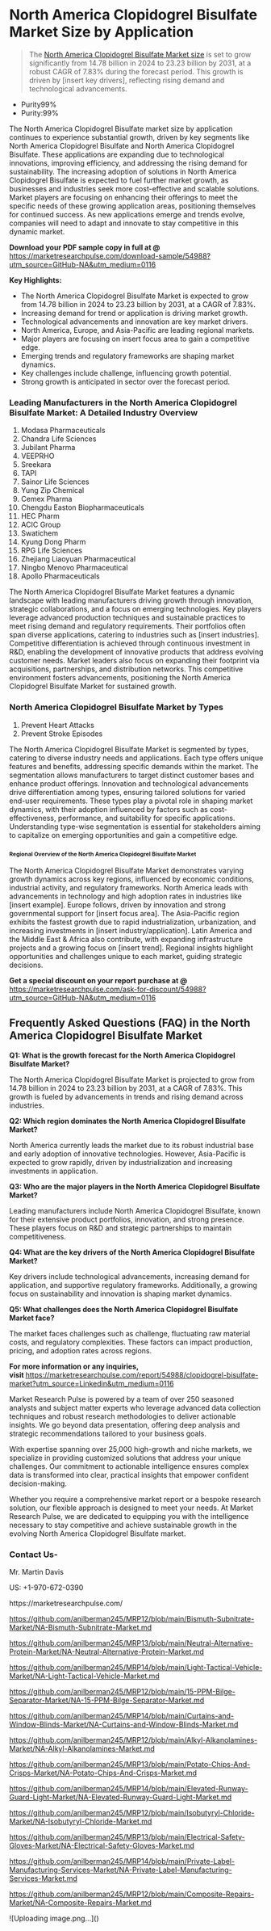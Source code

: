 <h1>North America Clopidogrel Bisulfate Market&nbsp;Size by Application</h1><blockquote><p>The <a href="https://marketresearchpulse.com/download-sample/54988?utm_source=GitHub-NA&amp;utm_medium=0116">North America Clopidogrel Bisulfate Market size</a> is set to grow significantly from 14.78 billion in 2024 to 23.23 billion by 2031, at a robust CAGR of 7.83% during the forecast period. This growth is driven by [insert key drivers], reflecting rising demand and technological advancements.</p></blockquote><ul><li>Purity99%<li> Purity:99%</li></ul><p>The North America Clopidogrel Bisulfate market size by application continues to experience substantial growth, driven by key segments like North America Clopidogrel Bisulfate and North America Clopidogrel Bisulfate. These applications are expanding due to technological innovations, improving efficiency, and addressing the rising demand for sustainability. The increasing adoption of solutions in North America Clopidogrel Bisulfate is expected to fuel further market growth, as businesses and industries seek more cost-effective and scalable solutions. Market players are focusing on enhancing their offerings to meet the specific needs of these growing application areas, positioning themselves for continued success. As new applications emerge and trends evolve, companies will need to adapt and innovate to stay competitive in this dynamic market.</p><p><strong>Download your PDF sample copy in full at @ </strong><a href="https://marketresearchpulse.com/download-sample/54988?utm_source=GitHub-NA&amp;utm_medium=0116">https://marketresearchpulse.com/download-sample/54988?utm_source=GitHub-NA&amp;utm_medium=0116</a></p><p><strong>Key Highlights: </strong></p><ul><li>The North America Clopidogrel Bisulfate Market is expected to grow from 14.78 billion in 2024 to 23.23 billion by 2031, at a CAGR of 7.83%.</li><li>Increasing demand for trend or application is driving market growth.</li><li>Technological advancements and innovation are key market drivers.</li><li>North America, Europe, and Asia-Pacific are leading regional markets.</li><li>Major players are focusing on insert focus area to gain a competitive edge.</li><li>Emerging trends and regulatory frameworks are shaping market dynamics.</li><li>Key challenges include challenge, influencing growth potential.</li><li>Strong growth is anticipated in sector over the forecast period.</li></ul><h3>Leading Manufacturers in the North America Clopidogrel Bisulfate Market: A Detailed Industry Overview</h3><ol><li>Modasa Pharmaceuticals</li><li>Chandra Life Sciences</li><li>Jubilant Pharma</li><li>VEEPRHO</li><li>Sreekara</li><li>TAPI</li><li>Sainor Life Sciences</li><li>Yung Zip Chemical</li><li>Cemex Pharma</li><li>Chengdu Easton Biopharmaceuticals</li><li>HEC Pharm</li><li>ACIC Group</li><li>Swatichem</li><li>Kyung Dong Pharm</li><li>RPG Life Sciences</li><li>Zhejiang Liaoyuan Pharmaceutical</li><li>Ningbo Menovo Pharmaceutical</li><li>Apollo Pharmaceuticals</li></ol><div class="flex max-w-full flex-col flex-grow"><div class="min-h-8 text-message flex w-full flex-col items-end gap-2 whitespace-normal break-words [.text-message+&amp;]:mt-5" dir="auto" data-message-author-role="assistant" data-message-id="fd8432e4-4910-450d-b182-61b7bfb0a01f" data-message-model-slug="gpt-4o"><div class="flex w-full flex-col gap-1 empty:hidden first:pt-[3px]"><div class="markdown prose w-full break-words dark:prose-invert light"><p>The North America Clopidogrel Bisulfate Market features a dynamic landscape with leading manufacturers driving growth through innovation, strategic collaborations, and a focus on emerging technologies. Key players leverage advanced production techniques and sustainable practices to meet rising demand and regulatory requirements. Their portfolios often span diverse applications, catering to industries such as [insert industries]. Competitive differentiation is achieved through continuous investment in R&amp;D, enabling the development of innovative products that address evolving customer needs. Market leaders also focus on expanding their footprint via acquisitions, partnerships, and distribution networks. This competitive environment fosters advancements, positioning the North America Clopidogrel Bisulfate Market for sustained growth.</p></div></div></div></div><h3>North America Clopidogrel Bisulfate Market by Types</h3><ol><li>Prevent Heart Attacks<li> Prevent Stroke Episodes</li></ol><div class="flex max-w-full flex-col flex-grow"><div class="min-h-8 text-message flex w-full flex-col items-end gap-2 whitespace-normal break-words [.text-message+&amp;]:mt-5" dir="auto" data-message-author-role="assistant" data-message-id="084470be-0bb7-4664-bddf-5156b4f41249" data-message-model-slug="gpt-4o-mini"><div class="flex w-full flex-col gap-1 empty:hidden first:pt-[3px]"><div class="markdown prose w-full break-words dark:prose-invert light"><p>The North America Clopidogrel Bisulfate Market is segmented by types, catering to diverse industry needs and applications. Each type offers unique features and benefits, addressing specific demands within the market. The segmentation allows manufacturers to target distinct customer bases and enhance product offerings. Innovation and technological advancements drive differentiation among types, ensuring tailored solutions for varied end-user requirements. These types play a pivotal role in shaping market dynamics, with their adoption influenced by factors such as cost-effectiveness, performance, and suitability for specific applications. Understanding type-wise segmentation is essential for stakeholders aiming to capitalize on emerging opportunities and gain a competitive edge.</p></div></div></div></div><h3><span style="font-size: 11px;">Regional Overview of the North America Clopidogrel Bisulfate Market</span></h3><div class="flex max-w-full flex-col flex-grow"><div class="min-h-8 text-message flex w-full flex-col items-end gap-2 whitespace-normal break-words [.text-message+&amp;]:mt-5" dir="auto" data-message-author-role="assistant" data-message-id="e9038762-ce64-4e30-91c9-9bd413514231" data-message-model-slug="gpt-4o-mini"><div class="flex w-full flex-col gap-1 empty:hidden first:pt-[3px]"><div class="markdown prose w-full break-words dark:prose-invert light"><p>The North America Clopidogrel Bisulfate Market demonstrates varying growth dynamics across key regions, influenced by economic conditions, industrial activity, and regulatory frameworks. North America leads with advancements in technology and high adoption rates in industries like [insert example]. Europe follows, driven by innovation and strong governmental support for [insert focus area]. The Asia-Pacific region exhibits the fastest growth due to rapid industrialization, urbanization, and increasing investments in [insert industry/application]. Latin America and the Middle East &amp; Africa also contribute, with expanding infrastructure projects and a growing focus on [insert trend]. Regional insights highlight opportunities and challenges unique to each market, guiding strategic decisions.</p></div></div></div></div><p><strong>Get a special discount on your report purchase at @ </strong><a href="https://marketresearchpulse.com/ask-for-discount/54988?utm_source=GitHub-NA&amp;utm_medium=0116">https://marketresearchpulse.com/ask-for-discount/54988?utm_source=GitHub-NA&amp;utm_medium=0116</a></p><h2>Frequently Asked Questions (FAQ) in the North America Clopidogrel Bisulfate Market</h2><p><strong>Q1: What is the growth forecast for the North America Clopidogrel Bisulfate Market?</strong></p><p>The North America Clopidogrel Bisulfate Market is projected to grow from 14.78 billion in 2024 to 23.23 billion by 2031, at a CAGR of 7.83%. This growth is fueled by advancements in trends and rising demand across industries.</p><p><strong>Q2: Which region dominates the North America Clopidogrel Bisulfate Market?</strong></p><p>North America currently leads the market due to its robust industrial base and early adoption of innovative technologies. However, Asia-Pacific is expected to grow rapidly, driven by industrialization and increasing investments in application.</p><p><strong>Q3: Who are the major players in the North America Clopidogrel Bisulfate Market?</strong></p><p>Leading manufacturers include North America Clopidogrel Bisulfate, known for their extensive product portfolios, innovation, and strong presence. These players focus on R&amp;D and strategic partnerships to maintain competitiveness.</p><p><strong>Q4: What are the key drivers of the North America Clopidogrel Bisulfate Market?</strong></p><p>Key drivers include technological advancements, increasing demand for application, and supportive regulatory frameworks. Additionally, a growing focus on sustainability and innovation is shaping market dynamics.</p><p><strong>Q5: What challenges does the North America Clopidogrel Bisulfate Market face?</strong></p><p>The market faces challenges such as challenge, fluctuating raw material costs, and regulatory complexities. These factors can impact production, pricing, and adoption rates across regions.</p><p><strong>For more information or any inquiries, visit&nbsp;</strong><a href="https://marketresearchpulse.com/report/54988/clopidogrel-bisulfate-market?utm_source=Linkedin&utm_medium=0116">https://marketresearchpulse.com/report/54988/clopidogrel-bisulfate-market?utm_source=Linkedin&utm_medium=0116</a></p><p>Market Research Pulse is powered by a team of over 250 seasoned analysts and subject matter experts who leverage advanced data collection techniques and robust research methodologies to deliver actionable insights. We go beyond data presentation, offering deep analysis and strategic recommendations tailored to your business goals.</p><p>With expertise spanning over 25,000 high-growth and niche markets, we specialize in providing customized solutions that address your unique challenges. Our commitment to actionable intelligence ensures complex data is transformed into clear, practical insights that empower confident decision-making.</p><p>Whether you require a comprehensive market report or a bespoke research solution, our flexible approach is designed to meet your needs. At Market Research Pulse, we are dedicated to equipping you with the intelligence necessary to stay competitive and achieve sustainable growth in the evolving North America Clopidogrel Bisulfate market.</p><h3><strong>Contact Us-</strong></h3><p>Mr. Martin Davis</p><p>US: +1-970-672-0390</p><p>https://marketresearchpulse.com/</p><p><a href="https://github.com/anilberman245/MRP12/blob/main/Bismuth-Subnitrate-Market/NA-Bismuth-Subnitrate-Market.md">https://github.com/anilberman245/MRP12/blob/main/Bismuth-Subnitrate-Market/NA-Bismuth-Subnitrate-Market.md</a></p><p><a href="https://github.com/anilberman245/MRP13/blob/main/Neutral-Alternative-Protein-Market/NA-Neutral-Alternative-Protein-Market.md">https://github.com/anilberman245/MRP13/blob/main/Neutral-Alternative-Protein-Market/NA-Neutral-Alternative-Protein-Market.md</a></p><p><a href="https://github.com/anilberman245/MRP14/blob/main/Light-Tactical-Vehicle-Market/NA-Light-Tactical-Vehicle-Market.md">https://github.com/anilberman245/MRP14/blob/main/Light-Tactical-Vehicle-Market/NA-Light-Tactical-Vehicle-Market.md</a></p><p><a href="https://github.com/anilberman245/MRP12/blob/main/15-PPM-Bilge-Separator-Market/NA-15-PPM-Bilge-Separator-Market.md">https://github.com/anilberman245/MRP12/blob/main/15-PPM-Bilge-Separator-Market/NA-15-PPM-Bilge-Separator-Market.md</a></p><p><a href="https://github.com/anilberman245/MRP14/blob/main/Curtains-and-Window-Blinds-Market/NA-Curtains-and-Window-Blinds-Market.md">https://github.com/anilberman245/MRP14/blob/main/Curtains-and-Window-Blinds-Market/NA-Curtains-and-Window-Blinds-Market.md</a></p><p><a href="https://github.com/anilberman245/MRP12/blob/main/Alkyl-Alkanolamines-Market/NA-Alkyl-Alkanolamines-Market.md">https://github.com/anilberman245/MRP12/blob/main/Alkyl-Alkanolamines-Market/NA-Alkyl-Alkanolamines-Market.md</a></p><p><a href="https://github.com/anilberman245/MRP13/blob/main/Potato-Chips-And-Crisps-Market/NA-Potato-Chips-And-Crisps-Market.md">https://github.com/anilberman245/MRP13/blob/main/Potato-Chips-And-Crisps-Market/NA-Potato-Chips-And-Crisps-Market.md</a></p><p><a href="https://github.com/anilberman245/MRP14/blob/main/Elevated-Runway-Guard-Light-Market/NA-Elevated-Runway-Guard-Light-Market.md">https://github.com/anilberman245/MRP14/blob/main/Elevated-Runway-Guard-Light-Market/NA-Elevated-Runway-Guard-Light-Market.md</a></p><p><a href="https://github.com/anilberman245/MRP12/blob/main/Isobutyryl-Chloride-Market/NA-Isobutyryl-Chloride-Market.md">https://github.com/anilberman245/MRP12/blob/main/Isobutyryl-Chloride-Market/NA-Isobutyryl-Chloride-Market.md</a></p><p><a href="https://github.com/anilberman245/MRP13/blob/main/Electrical-Safety-Gloves-Market/NA-Electrical-Safety-Gloves-Market.md">https://github.com/anilberman245/MRP13/blob/main/Electrical-Safety-Gloves-Market/NA-Electrical-Safety-Gloves-Market.md</a></p><p><a href="https://github.com/anilberman245/MRP14/blob/main/Private-Label-Manufacturing-Services-Market/NA-Private-Label-Manufacturing-Services-Market.md">https://github.com/anilberman245/MRP14/blob/main/Private-Label-Manufacturing-Services-Market/NA-Private-Label-Manufacturing-Services-Market.md</a></p><p><a href="https://github.com/anilberman245/MRP12/blob/main/Composite-Repairs-Market/NA-Composite-Repairs-Market.md">https://github.com/anilberman245/MRP12/blob/main/Composite-Repairs-Market/NA-Composite-Repairs-Market.md</a></p>
![Uploading image.png…]()
